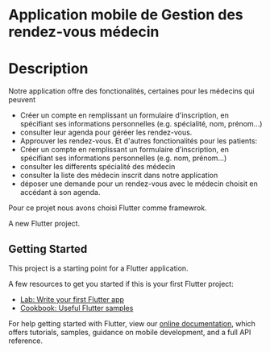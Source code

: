 # Application mobile de Gestion des rendez-vous médecin
# Description
Notre application offre des fonctionalités, certaines pour les médecins qui peuvent 
  - Créer un compte en remplissant un formulaire d'inscription, en spécifiant ses informations personnelles (e.g. spécialité, nom, prénom...)
  - consulter leur agenda pour géréer les rendez-vous.
  - Approuver les rendez-vous.
Et d'autres fonctionalités pour les patients:
  - Créer un compte en remplissant un formulaire d'inscription, en spécifiant ses informations personnelles (e.g. nom, prénom...)
  - consulter les differents spécialité des médecin
  - consulter la liste des médecin inscrit dans notre application
  - déposer une demande pour un rendez-vous avec le médecin choisit en accédant à son agenda.
  
Pour ce projet nous avons choisi Flutter comme framewrok.


A new Flutter project.

## Getting Started

This project is a starting point for a Flutter application.

A few resources to get you started if this is your first Flutter project:

- [Lab: Write your first Flutter app](https://flutter.dev/docs/get-started/codelab)
- [Cookbook: Useful Flutter samples](https://flutter.dev/docs/cookbook)

For help getting started with Flutter, view our
[online documentation](https://flutter.dev/docs), which offers tutorials,
samples, guidance on mobile development, and a full API reference.
